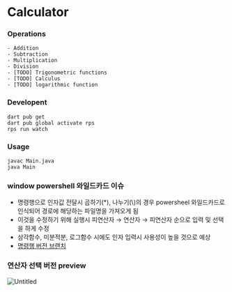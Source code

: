 # Calculator
### Operations
    - Addition
    - Subtraction
    - Multiplication
    - Division
    - [TODO] Trigonometric functions
    - [TODO] Calculus
    - [TODO] logarithmic function    

### Developent
    dart pub get
    dart pub global activate rps
    rps run watch
    
### Usage
    javac Main.java
    java Main


### window powershell 와일드카드 이슈

- 명령행으로 인자값 전달시 곱하기(*), 나누기(\\)의 경우 powersheel 와일드카드로 인식되어 경로에 해당하는 파일명을 가져오게 됨
- 이것을 수정하기 위해 실행시 피연산자 → 연산자 → 피연산자 순으로 입력 및 선택을 하게 수정
- 삼각함수, 미분적분, 로그함수 시에도 인자 입력시 사용성이 높을 것으로 예상
- [명령행 버전 브랜치](https://github.com/CHOISHO/calculator/tree/feature/imperative)

### 연산자 선택 버전 preview

![Untitled](https://slash-fireplace-30c.notion.site/image/https%3A%2F%2Fprod-files-secure.s3.us-west-2.amazonaws.com%2F57c698c7-5168-4c85-aa2f-64a5899d457b%2F2cd645d2-cf89-406d-b81a-9a7de9d05f31%2FUntitled.png?table=block&id=7230aee8-035f-4480-a882-5194020b26dc&spaceId=57c698c7-5168-4c85-aa2f-64a5899d457b&width=1420&userId=&cache=v2)
